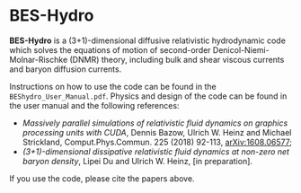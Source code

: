 # BES-Hydro

**BES-Hydro** is a (3+1)-dimensional diffusive relativistic hydrodynamic code which solves the equations of motion of second-order Denicol-Niemi-Molnar-Rischke (DNMR) theory, including bulk and shear viscous currents and baryon diffusion currents.

Instructions on how to use the code can be found in the `BEShydro_User_Manual.pdf`. Physics and design of the code can be found in the user manual and the following references:
*  _Massively parallel simulations of relativistic fluid dynamics on graphics processing units with CUDA_, Dennis Bazow, Ulrich W. Heinz and Michael Strickland, Comput.Phys.Commun. 225 (2018) 92-113, [arXiv:1608.06577](http://inspirehep.net/record/1482957);
*  _(3+1)-dimensional dissipative relativistic fluid dynamics at non-zero net baryon density_, Lipei Du and Ulrich W. Heinz, [in preparation].

If you use the code, please cite the papers above.
